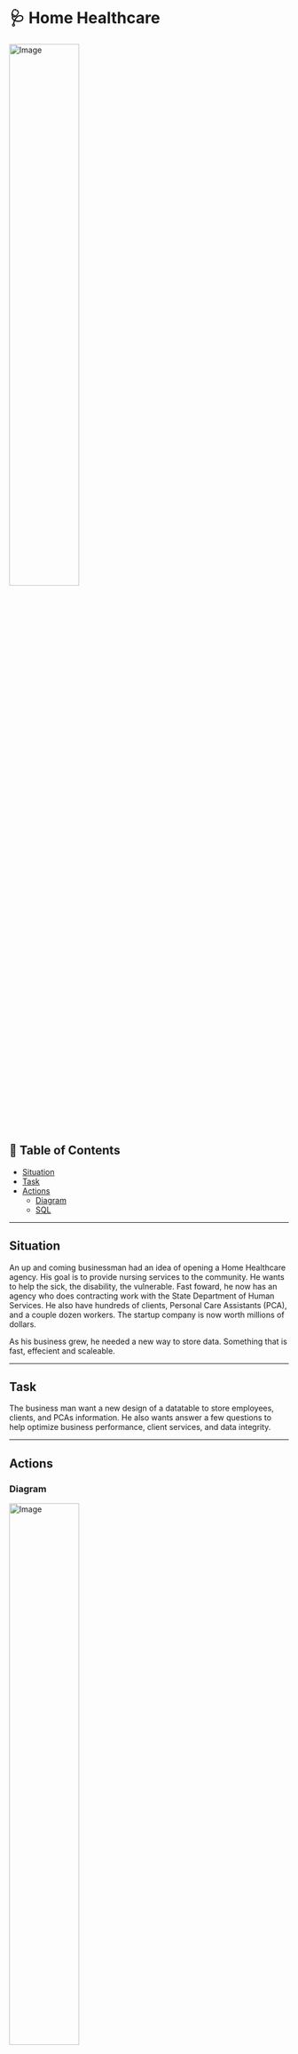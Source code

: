 # 🩺 Home Healthcare
<img src="https://github.com/lengvangz/images/blob/main/image.png" alt="Image" width="50%" height="50%">

## 📖 Table of Contents
- [Situation](#Situation)
- [Task](#Task)
- [Actions](#Actions)
	- [Diagram](#Diagram)
	- [SQL](#SQL) 	

***

## Situation 
An up and coming businessman had an idea of opening a Home Healthcare agency.  His goal is to provide nursing services to the community.  He wants to help the sick, the disability, the vulnerable.  Fast foward, he now has an agency who does contracting work with the State Department of Human Services.  He also have hundreds of clients, Personal Care Assistants (PCA), and a couple dozen workers.  The startup company is now worth millions of dollars.

As his business grew, he needed a new way to store data.  Something that is fast, effecient and scaleable.  

***

## Task
The business man want a new design of a datatable to store employees, clients, and PCAs information.  He also wants answer a few questions to help optimize business performance, client services, and data integrity.

***

## Actions 

### Diagram

<img src="https://github.com/lengvangz/images/blob/main/image.png" alt="Image" width="50%" height="50%">

### SQL 

** How many coordinators does each manager supervise?

```sql
SELECT
	m.manager_name,
	COUNT(coord_id) AS num_coordinators
FROM 
	coordinator c
INNER JOIN manager m
	ON m.manager_id = c.manager_id
GROUP BY
	m.manager_name;

````

#### Answer:
| manager_name | num_coordinators |
| ----------- | ----------- |
| Manager A           | 8          |
| Manager B           | 5          |
| Manager C           | 7          |

***

**How many PCAs and Clients does each coordinators has?*

````sql
SELECT 
	coord_name,
	COUNT(DISTINCT client_id) AS num_client,
	COUNT(DISTINCT pca_id) AS num_pca
FROM
	coordinator c
INNER JOIN client_case cc
	ON c.coord_id = cc.coord_id
GROUP BY
	coord_name
ORDER BY
	coord_name;

````

#### Answer:
| coffee_name | num_client | num_pca |
| ----------- | ----------- | ----------- |
| Coordinator  A | 3           | 3 |
| Coordinator  B | 8           | 8 |
| Coordinator  C | 7           | 7 |

PS. The answer above only show 3 out of the 20 rows

***

**Which PCA does not have a client?**

````sql
SELECT 
	pca_name
FROM 
	pca p
WHERE NOT EXISTS 
	(SELECT 1 FROM client_case c WHERE p.pca_id = c.pca_id)
ORDER BY 
	pca_name;
````

#### Answer:
| pca_name |   
| ----------- | 
| PCA AN           |        
| PCA BD           |       
| PCA DF          |          
| PCA DG      | 	   
| PCA DH      |    
| PCA DJ        |       
| PCA DL        |         
| PCA DN        |         
| PCA E      | 	   
| PCA G      | 
| PCA U      | 

***

**What is the distriubtion of client cases based on insurance?**

````sql
SELECT
	insurance,
	COUNT(*)
FROM 
	client
GROUP BY
	insurance
ORDER BY
	COUNT(*) DESC;
````

#### Answer:
| insurance | count  |
| ----------- | ------------- |
| health guard           | 21  	      | 
| vitality plan           | 14         |
| wellness shield           | 14         |
| care coverage	      | 13         |
| health assurance	      | 13         |
| secure health	      | 13         |
| wellbeing health	      |6         |
| life shield	      | 5         |
| life shield	      | 1         |


***

**Which client are the age of 64 and have insurance health guard?**

````sql
SELECT 
	client_name,
	EXTRACT(YEAR FROM age(client_dob)) AS age
FROM 
	client
WHERE 
	insurance LIKE 'health guard'
	AND EXTRACT(YEAR FROM age(client_dob)) :: int > 64
GROUP BY
	client_name,
	age;
````

#### Answer:
| client_name | age  |  
| ----------- | ------------- |  
|           |       |


***

**Are all PCA linked to a coordinator, but not assigned to any client?**

````sql
SELECT 
	pca_name
FROM 
	pca p
INNER JOIN client_case c
	ON p.pca_id = c.pca_id
WHERE 
	client_id = ' ' OR client_id IS NULL;
````

#### Answer:
| pca_name |
| ----------- |
|            |

***
